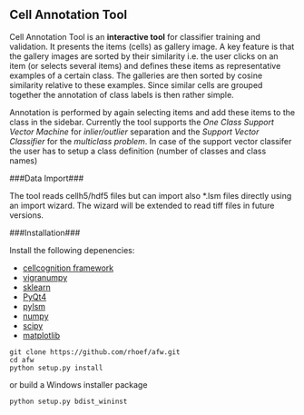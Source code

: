 Cell Annotation Tool
--------------------

Cell Annotation Tool is an **interactive tool** for classifier training and validation. It presents the items (cells) as gallery image. A key feature is that the gallery images are sorted by their similarity i.e. the user clicks on an item (or selects several items) and defines these items as representative examples of a certain class. The galleries are then sorted by cosine similarity relative to these examples. Since similar cells are grouped together the annotation of class labels is then rather simple. 

Annotation is performed by again selecting items and add these items to the class in the sidebar. Currently the tool supports the *One Class Support Vector Machine* for *inlier/outlier* separation and the *Support Vector Classifier* for the *multiclass problem*. 
In case of the support vector classifer the user has to setup a class definition (number of classes and class names)

###Data Import###

The tool reads cellh5/hdf5 files but can import also *.lsm files directly using an import wizard. The wizard will be extended to read tiff files in future versions.

###Installation###

Install the following depenencies:
* [cellcognition framework](https://github.com/CellCognition/cecog.git)
* [vigranumpy](http://ukoethe.github.io/vigra/doc-release/vigranumpy/index.html)
* [sklearn](http://scikit-learn.org/)
* [PyQt4](http://www.riverbankcomputing.com/software/pyqt/download) 
* [pylsm](https://launchpad.net/pylsm)
* [numpy](http://www.numpy.org/)
* [scipy](http://www.scipy.org/)
* [matplotlib](http://matplotlib.org/)


```
git clone https://github.com/rhoef/afw.git
cd afw
python setup.py install
```
or build a Windows installer package
```
python setup.py bdist_wininst
```
